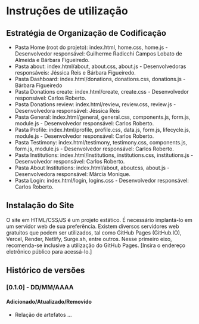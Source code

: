 # Instruções de utilização

## Estratégia de Organização de Codificação 

* Pasta Home (root do projeto): index.html, home.css, home.js - Desenvolvedor responsável: Guilherme Radicchi Campos Lobato de Almeida e Bárbara Figueiredo.
* Pasta about: index.html/about, about.css, about.js - Desenvolvedoras responsáveis: Jéssica Reis e Bárbara Figueiredo.
* Pasta Dashboard: index.html/donations, donations.css, donations.js - Bárbara Figueiredo
* Pasta Donations create: index.html/create, create.css - Desenvolvedor responsável: Carlos Roberto.
* Pasta Donations review: index.html/review, review.css, review.js - Desenvolvedora responsável: Jéssica Reis
* Pasta General: index.html/general, general.css, components.js, form.js, module.js - Desenvolvedor responsável: Carlos Roberto.
* Pasta Profile: index.html/profile, profile.css, data.js, form.js, lifecycle.js, module.js - Desenvolvedor responsável: Carlos Roberto.
* Pasta Testimony: index.html/testimony, testimony.css, components.js, form.js, module.js - Desenvolvedor responsável: Carlos Roberto.
* Pasta Institutions: index.html/institutions, institutions.css, institutions.js - Desenvolvedor responsável: Carlos Roberto.
* Pasta About Institutions: index.html/about, aboutcss, about.js - Desenvolvedora responsável: Márcia Monique. 
* Pasta Login: index.html/login, logins.css - Desenvolvedor responsável: Carlos Roberto.

## Instalação do Site

O site em HTML/CSS/JS é um projeto estático. É necessário implantá-lo em um servidor web de sua preferência. Existem diversos servidores web gratuitos que podem ser utilizados, tal como GitHub Pages (GitHub.IO), Vercel, Render, Netlify, Surge.sh, entre outros. Nesse primeiro eixo, recomenda-se inclusive a utilização do GitHub Pages. [Insira o endereço eletrônico público para acessá-lo.] 

## Histórico de versões

### [0.1.0] - DD/MM/AAAA
#### Adicionado/Atualizado/Removido
- Relação de artefatos ...
